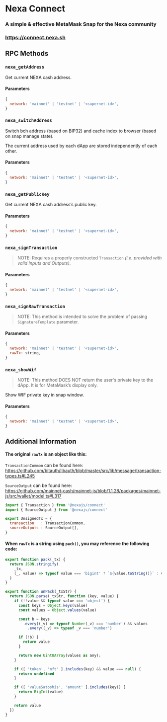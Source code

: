 # Nexa Connect

### A simple & effective MetaMask Snap for the Nexa community

### https://connect.nexa.sh



## RPC Methods

### `nexa_getAddress`

Get current NEXA cash address.

#### Parameters

```js
{
  network: 'mainnet' | 'testnet' | '<supernet-id>',
}
```

### `nexa_switchAddress`

Switch bch address (based on BIP32) and cache index to browser (based on snap manage state).

The current address used by each dApp are stored independently of each other.

#### Parameters

```js
{
  network: 'mainnet' | 'testnet' | '<supernet-id>',
}
```

### `nexa_getPublicKey`

Get current NEXA cash address’s public key.

#### Parameters

```js
{
  network: 'mainnet' | 'testnet' | '<supernet-id>',
}
```

### `nexa_signTransaction`
> NOTE: Requires a properly constructed `Transaction` _(i.e. provided with
>       valid Inputs and Outputs)_.

#### Parameters

```js
{
  network: 'mainnet' | 'testnet' | '<supernet-id>',
}
```

### `nexa_signRawTransaction`
> NOTE: This method is intended to solve the problem of passing `SignatureTemplate` parameter.

#### Parameters

```js
{
  network: 'mainnet' | 'testnet' | '<supernet-id>',
  rawTx: string,
}
```

### `nexa_showWif`
> NOTE: This method DOES NOT return the user's private key to the dApp.
>       It is for MetaMask’s display only.

Show WIF private key in snap window.

#### Parameters

```js
{
  network: 'mainnet' | 'testnet' | '<supernet-id>',
}
```


## Additional Information

#### The original `rawTx` is an object like this:

`TransactionCommon` can be found here:  
https://github.com/bitauth/libauth/blob/master/src/lib/message/transaction-types.ts#L245

`SourceOutput` can be found here:  
https://github.com/mainnet-cash/mainnet-js/blob/1.1.28/packages/mainnet-js/src/wallet/model.ts#L317
```js
import { Transaction } from '@nexajs/connect'
import { SourceOutput } from '@nexajs/connect'

export UnsignedTx = {
  transaction   : TransactionCommon,
  sourceOutputs : SourceOutput[],
}
```

#### When `rawTx` is a string using `pack()`, you may reference the following code:

```js
export function pack(_tx) {
  return JSON.stringify(
    _tx,
    (_, value) => typeof value === 'bigint' ? `${value.toString()}` : value
  )
}

export function unPack(_txStr) {
  return JSON.parse(_txStr, function (key, value) {
    if (!!value && typeof value === 'object') {
      const keys = Object.keys(value)
      const values = Object.values(value)

      const b = keys
        .every((_v) => typeof Number(_v) === 'number') && values
          .every((_v) => typeof _v === 'number')

      if (!b) {
        return value
      }

      return new Uint8Array(values as any);
    }

    if ([ 'token', 'nft' ].includes(key) && value === null) {
      return undefined
    }

    if ([ 'valueSatoshis', 'amount' ].includes(key)) {
      return BigInt(value)
    }

    return value
  })
}
```
